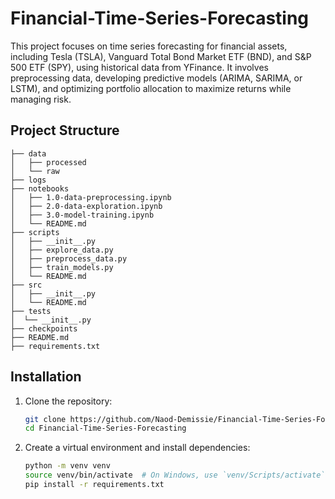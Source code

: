 # Financial-Time-Series-Forecasting

This project focuses on time series forecasting for financial assets, including Tesla (TSLA), Vanguard Total Bond Market ETF (BND), and S&P 500 ETF (SPY), using historical data from YFinance. It involves preprocessing data, developing predictive models (ARIMA, SARIMA, or LSTM), and optimizing portfolio allocation to maximize returns while managing risk.

## Project Structure


```
├── data
│   ├── processed
│   └── raw
├── logs
├── notebooks
│   ├── 1.0-data-preprocessing.ipynb
│   ├── 2.0-data-exploration.ipynb
│   ├── 3.0-model-training.ipynb
│   └── README.md
├── scripts
│   ├── __init__.py
│   ├── explore_data.py
│   ├── preprocess_data.py
│   ├── train_models.py
│   └── README.md
├── src
│   ├── __init__.py
│   └── README.md
├── tests
│  └── __init__.py
├── checkpoints
├── README.md
├── requirements.txt
```


## Installation

1. Clone the repository:
   ```bash
   git clone https://github.com/Naod-Demissie/Financial-Time-Series-Forecasting.git
   cd Financial-Time-Series-Forecasting
   ```

2. Create a virtual environment and install dependencies:
   ```bash
   python -m venv venv
   source venv/bin/activate  # On Windows, use `venv/Scripts/activate`
   pip install -r requirements.txt
   ```
